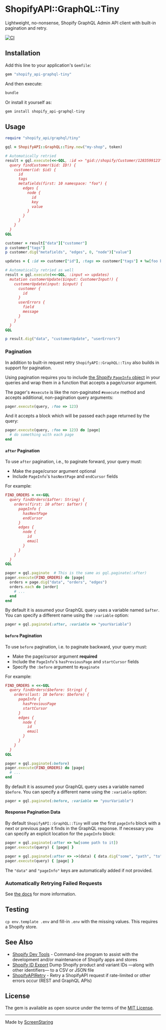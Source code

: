 # ShopifyAPI::GraphQL::Tiny

Lightweight, no-nonsense, Shopify GraphQL Admin API client with built-in pagination and retry.

[![CI](https://github.com/ScreenStaring/shopify_api-graphql-tiny/actions/workflows/ci.yml/badge.svg)](https://github.com/ScreenStaring/shopify_api-graphql-tiny/actions)

## Installation

Add this line to your application's `Gemfile`:

```ruby
gem "shopify_api-graphql-tiny"
```

And then execute:

```sh
bundle
```

Or install it yourself as:

```sh
gem install shopify_api-graphql-tiny
```

## Usage

```rb
require "shopify_api/graphql/tiny"

gql = ShopifyAPI::GraphQL::Tiny.new("my-shop", token)

# Automatically retried
result = gql.execute(<<-GQL, :id => "gid://shopify/Customer/1283599123")
  query findCustomer($id: ID!) {
    customer(id: $id) {
      id
      tags
      metafields(first: 10 namespace: "foo") {
        edges {
          node {
            id
            key
            value
          }
        }
      }
    }
  }
GQL

customer = result["data"]["customer"]
p customer["tags"]
p customer.dig("metafields", "edges", 0, "node")["value"]

updates = { :id => customer["id"], :tags => customer["tags"] + %w[foo bar] }

# Automatically retried as well
result = gql.execute(<<-GQL, :input => updates)
  mutation customerUpdate($input: CustomerInput!) {
    customerUpdate(input: $input) {
      customer {
        id
      }
      userErrors {
        field
        message
      }
    }
  }
GQL

p result.dig("data", "customerUpdate", "userErrors")
```

### Pagination

In addition to built-in request retry `ShopifyAPI::GraphQL::Tiny` also builds in support for pagination.

Using pagination requires you to include [the Shopify `PageInfo` object](https://shopify.dev/api/admin-graphql/2022-10/objects/PageInfo)
in your queries and wrap them in a function that accepts a page/cursor argument.

The pager's `#execute` is like the non-paginated `#execute` method and accepts additional, non-pagination query arguments:

```rb
pager.execute(query, :foo => 123)
```

And it accepts a block which will be passed each page returned by the query:

```rb
pager.execute(query, :foo => 123) do |page|
  # do something with each page
end
```

#### `after` Pagination

To use `after` pagination, i.e., to paginate forward, your query must:

- Make the page/cursor argument optional
- Include `PageInfo`'s `hasNextPage` and `endCursor` fields

For example:

```rb
FIND_ORDERS = <<-GQL
  query findOrders($after: String) {
    orders(first: 10 after: $after) {
      pageInfo {
        hasNextPage
        endCursor
      }
      edges {
        node {
          id
          email
        }
      }
    }
  }
GQL

pager = gql.paginate  # This is the same as gql.paginate(:after)
pager.execute(FIND_ORDERS) do |page|
  orders = page.dig("data", "orders", "edges")
  orders.each do |order|
    # ...
  end
end
```

By default it is assumed your GraphQL query uses a variable named `$after`. You can specify a different name using the `:variable`
option:

```rb
pager = gql.paginate(:after, :variable => "yourVariable")
```

#### `before` Pagination

To use `before` pagination, i.e. to paginate backward, your query must:

- Make the page/cursor argument **required**
- Include the `PageInfo`'s `hasPreviousPage` and `startCursor` fields
- Specify the `:before` argument to `#paginate`

For example:

```rb
FIND_ORDERS = <<-GQL
  query findOrders($before: String) {
    orders(last: 10 before: $before) {
      pageInfo {
        hasPreviousPage
        startCursor
      }
      edges {
        node {
          id
          email
        }
      }
    }
  }
GQL

pager = gql.paginate(:before)
pager.execute(FIND_ORDERS) do |page|
  # ...
end
```

By default it is assumed your GraphQL query uses a variable named `$before`. You can specify a different name using the `:variable`
option:

```rb
pager = gql.paginate(:before, :variable => "yourVariable")
```

#### Response Pagination Data

By default `ShopifyAPI::GraphQL::Tiny` will use the first `pageInfo` block with a next or previous page it finds
in the GraphQL response. If necessary you can specify an explicit location for the `pageInfo` block:

```rb
pager = gql.paginate(:after => %w[some path to it])
pager.execute(query) { |page| }

pager = gql.paginate(:after => ->(data) { data.dig("some", "path", "to", "it") })
pager.execute(query) { |page| }
```

The `"data"` and `"pageInfo"` keys are automatically added if not provided.

### Automatically Retrying Failed Requests

See [the docs](https://rubydoc.info/gems/shopify_api-graphql-tiny) for more information.

## Testing

`cp env.template .env` and fill-in `.env` with the missing values. This requires a Shopify store.

## See Also

- [Shopify Dev Tools](https://github.com/ScreenStaring/shopify-dev-tools) - Command-line program to assist with the development and/or maintenance of Shopify apps and stores
- [Shopify ID Export](https://github.com/ScreenStaring/shopify_id_export/) Dump Shopify product and variant IDs —along with other identifiers— to a CSV or JSON file
- [ShopifyAPIRetry](https://github.com/ScreenStaring/shopify_api_retry) - Retry a ShopifyAPI request if rate-limited or other errors occur (REST and GraphQL APIs)

## License

The gem is available as open source under the terms of the [MIT License](https://opensource.org/licenses/MIT).

---

Made by [ScreenStaring](http://screenstaring.com)
